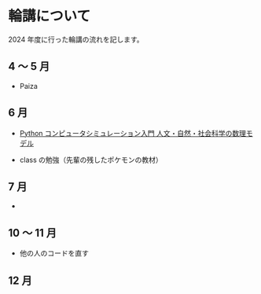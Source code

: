# 輪講について

2024 年度に行った輪講の流れを記します。

## 4 〜 5 月

- Paiza

## 6 月

- [Python コンピュータシミュレーション入門 人文・自然・社会科学の数理モデル](https://amzn.asia/d/hljl1Kf)

- class の勉強（先輩の残したポケモンの教材）

## 7 月

-

## 10 〜 11 月

- 他の人のコードを直す

## 12 月
